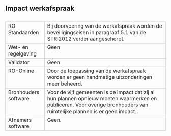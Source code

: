 ## Impact werkafspraak 

<table style='width: 100%;'><caption></caption>
<colgroup><col id='col1' style='width: 24.399117971334068%;'
<col id='col2' style='width: 75.60088202866592%;'
</colgroup>
<tbody valign='top'><tr><td align='left' style='border-top: 0.5pt solid #BFBFBF; border-left: 0.5pt solid #BFBFBF; border-bottom: 0.5pt solid #BFBFBF; border-right: 0.5pt solid #BFBFBF; background-color: none;'>RO Standaarden

</td>
<td align='left' style='border-top: 0.5pt solid #BFBFBF; border-left: 0.5pt solid #BFBFBF; border-bottom: 0.5pt solid #BFBFBF; border-right: 0.5pt solid #BFBFBF; background-color: none;'>Bij doorvoering van de werkafspraak worden de beveiligingseisen in paragraaf 5.1 van de STRI2012 verder aangescherpt. 

</td>
</tr>
<tr><td align='left' style='border-top: 0.5pt solid #BFBFBF; border-left: 0.5pt solid #BFBFBF; border-bottom: 0.5pt solid #BFBFBF; border-right: 0.5pt solid #BFBFBF; background-color: none;'>Wet- en regelgeving

</td>
<td align='left' style='border-top: 0.5pt solid #BFBFBF; border-left: 0.5pt solid #BFBFBF; border-bottom: 0.5pt solid #BFBFBF; border-right: 0.5pt solid #BFBFBF; background-color: none;'>Geen

</td>
</tr>
<tr><td align='left' style='border-top: 0.5pt solid #BFBFBF; border-left: 0.5pt solid #BFBFBF; border-bottom: 0.5pt solid #BFBFBF; border-right: 0.5pt solid #BFBFBF; background-color: none;'>Validator

</td>
<td align='left' style='border-top: 0.5pt solid #BFBFBF; border-left: 0.5pt solid #BFBFBF; border-bottom: 0.5pt solid #BFBFBF; border-right: 0.5pt solid #BFBFBF; background-color: none;'>Geen

</td>
</tr>
<tr><td align='left' style='border-top: 0.5pt solid #BFBFBF; border-left: 0.5pt solid #BFBFBF; border-bottom: 0.5pt solid #BFBFBF; border-right: 0.5pt solid #BFBFBF; background-color: none;'>RO-Online

</td>
<td align='left' style='border-top: 0.5pt solid #BFBFBF; border-left: 0.5pt solid #BFBFBF; border-bottom: 0.5pt solid #BFBFBF; border-right: 0.5pt solid #BFBFBF; background-color: none;'>Door de toepassing van de werkafspraak worden er geen handmatige uitzonderingen meer beheerd.

</td>
</tr>
<tr><td align='left' style='border-top: 0.5pt solid #BFBFBF; border-left: 0.5pt solid #BFBFBF; border-bottom: 0.5pt solid #BFBFBF; border-right: 0.5pt solid #BFBFBF; background-color: none;'>Bronhouders software

</td>
<td align='left' style='border-top: 0.5pt solid #BFBFBF; border-left: 0.5pt solid #BFBFBF; border-bottom: 0.5pt solid #BFBFBF; border-right: 0.5pt solid #BFBFBF; background-color: none;'>Voor de vijf gemeenten is de impact dat zij al hun plannen opnieuw moeten waarmerken en publiceren. Voor overige bronhouders van ruimtelijke plannen is er geen impact. 

</td>
</tr>
<tr><td align='left' style='border-top: 0.5pt solid #BFBFBF; border-left: 0.5pt solid #BFBFBF; border-bottom: 0.5pt solid #BFBFBF; border-right: 0.5pt solid #BFBFBF; background-color: none;'>Afnemers software

</td>
<td align='left' style='border-top: 0.5pt solid #BFBFBF; border-left: 0.5pt solid #BFBFBF; border-bottom: 0.5pt solid #BFBFBF; border-right: 0.5pt solid #BFBFBF; background-color: none;'>Geen.

</td>
</tr>
</tbody>
</table>

